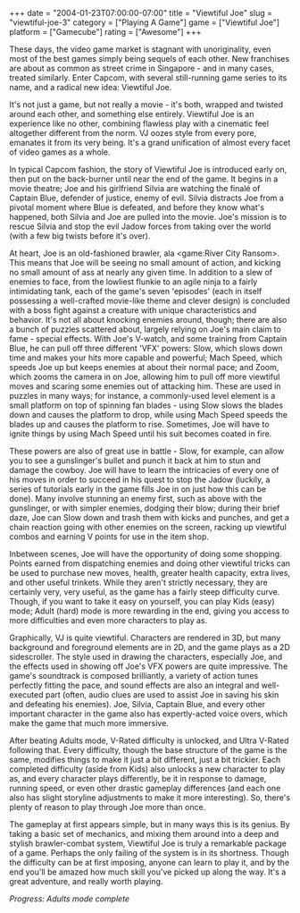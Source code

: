 +++
date = "2004-01-23T07:00:00-07:00"
title = "Viewtiful Joe"
slug = "viewtiful-joe-3"
category = ["Playing A Game"]
game = ["Viewtiful Joe"]
platform = ["Gamecube"]
rating = ["Awesome"]
+++

These days, the video game market is stagnant with unoriginality, even most of the best games simply being sequels of each other. New franchises are about as common as street crime in Singapore - and in many cases, treated similarly. Enter Capcom, with several still-running game series to its name, and a radical new idea: Viewtiful Joe.

It's not just a game, but not really a movie - it's both, wrapped and twisted around each other, and something else entirely. Viewtiful Joe is an experience like no other, combining flawless play with a cinematic feel altogether different from the norm. VJ oozes style from every pore, emanates it from its very being. It's a grand unification of almost every facet of video games as a whole.

In typical Capcom fashion, the story of Viewtiful Joe is introduced early on, then put on the back-burner until near the end of the game. It begins in a movie theatre; Joe and his girlfriend Silvia are watching the final&eacute; of Captain Blue, defender of justice, enemy of evil. Silvia distracts Joe from a pivotal moment where Blue is defeated, and before they know what's happened, both Silvia and Joe are pulled into the movie. Joe's mission is to rescue Silvia and stop the evil Jadow forces from taking over the world (with a few big twists before it's over).

At heart, Joe is an old-fashioned brawler, ala <game:River City Ransom>. This means that Joe will be seeing no small amount of action, and kicking no small amount of ass at nearly any given time. In addition to a slew of enemies to face, from the lowliest flunkie to an agile ninja to a fairly intimidating tank, each of the game's seven 'episodes' (each in itself possessing a well-crafted movie-like theme and clever design) is concluded with a boss fight against a creature with unique characteristics and behavior. It's not all about knocking enemies around, though; there are also a bunch of puzzles scattered about, largely relying on Joe's main claim to fame - special effects. With Joe's V-watch, and some training from Captain Blue, he can pull off three different 'VFX' powers: Slow, which slows down time and makes your hits more capable and powerful; Mach Speed, which speeds Joe up but keeps enemies at about their normal pace; and Zoom, which zooms the camera in on Joe, allowing him to pull off more viewtiful moves and scaring some enemies out of attacking him. These are used in puzzles in many ways; for instance, a commonly-used level element is a small platform on top of spinning fan blades - using Slow slows the blades down and causes the platform to drop, while using Mach Speed speeds the blades up and causes the platform to rise. Sometimes, Joe will have to ignite things by using Mach Speed until his suit becomes coated in fire.

These powers are also of great use in battle - Slow, for example, can allow you to see a gunslinger's bullet and punch it back at him to stun and damage the cowboy. Joe will have to learn the intricacies of every one of his moves in order to succeed in his quest to stop the Jadow (luckily, a series of tutorials early in the game fills Joe in on just how this can be done). Many involve stunning an enemy first, such as above with the gunslinger, or with simpler enemies, dodging their blow; during their brief daze, Joe can Slow down and trash them with kicks and punches, and get a chain reaction going with other enemies on the screen, racking up viewtiful combos and earning V points for use in the item shop.

Inbetween scenes, Joe will have the opportunity of doing some shopping. Points earned from dispatching enemies and doing other viewtiful tricks can be used to purchase new moves, health, greater health capacity, extra lives, and other useful trinkets. While they aren't strictly necessary, they are certainly very, very useful, as the game has a fairly steep difficulty curve. Though, if you want to take it easy on yourself, you can play Kids (easy) mode; Adult (hard) mode is more rewarding in the end, giving you access to more difficulties and even more characters to play as.

Graphically, VJ is quite viewtiful. Characters are rendered in 3D, but many background and foreground elements are in 2D, and the game plays as a 2D sidescroller. The style used in drawing the characters, especially Joe, and the effects used in showing off Joe's VFX powers are quite impressive. The game's soundtrack is composed brilliantly, a variety of action tunes perfectly fitting the pace, and sound effects are also an integral and well-executed part (often, audio clues are used to assist Joe in saving his skin and defeating his enemies). Joe, Silvia, Captain Blue, and every other important character in the game also has expertly-acted voice overs, which make the game that much more immersive.

After beating Adults mode, V-Rated difficulty is unlocked, and Ultra V-Rated following that. Every difficulty, though the base structure of the game is the same, modifies things to make it just a bit different, just a bit trickier. Each completed difficulty (aside from Kids) also unlocks a new character to play as, and every character plays differently, be it in response to damage, running speed, or even other drastic gameplay differences (and each one also has slight storyline adjustments to make it more interesting). So, there's plenty of reason to play through Joe more than once.

The gameplay at first appears simple, but in many ways this is its genius. By taking a basic set of mechanics, and mixing them around into a deep and stylish brawler-combat system, Viewtiful Joe is truly a remarkable package of a game. Perhaps the only failing of the system is in its shortness. Though the difficulty can be at first imposing, anyone can learn to play it, and by the end you'll be amazed how much skill you've picked up along the way. It's a great adventure, and really worth playing.

<i>Progress: Adults mode complete</i>